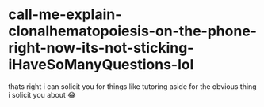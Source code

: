 # call-me-explain-clonalhematopoiesis-on-the-phone-right-now-its-not-sticking-iHaveSoManyQuestions-lol

thats right i can solicit you for things like tutoring aside for the obvious thing i solicit you about 😂
